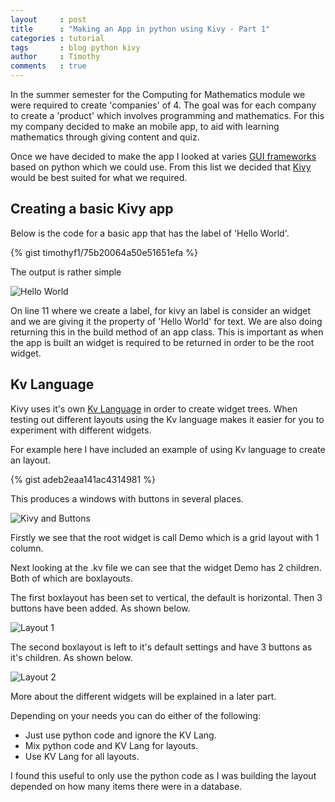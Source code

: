 ```yaml
---
layout     : post
title      : "Making an App in python using Kivy - Part 1"
categories : tutorial
tags       : blog python kivy
author     : Timothy
comments   : true
---
```


In the summer semester for the Computing for Mathematics module we were required to create 'companies' of 4.
The goal was for each company to create a 'product' which involves programming and mathematics.
For this my company decided to make an mobile app, to aid with learning mathematics through giving content and quiz.

Once we have decided to make the app I looked at varies [GUI frameworks](https://wiki.python.org/moin/GuiProgramming) based on python which we could use.
From this list we decided that [Kivy](http://kivy.org/) would be best suited for what we required.

## Creating a basic Kivy app

Below is the code for a basic app that has the label of 'Hello World'.

{% gist timothyf1/75b20064a50e51651efa %}

The output is rather simple

![Hello World](/res/blog_pics/kivy-hello-world.png)

On line 11 where we create a label, for kivy an label is consider an widget and we are giving it the property of 'Hello World' for text.
We are also doing returning this in the build method of an app class.
This is important as when the app is built an widget is required to be returned in order to be the root widget.

## Kv Language

Kivy uses it's own [Kv Language](http://kivy.org/docs/guide/lang.html) in order to create widget trees.
When testing out different layouts using the Kv language makes it easier for you to experiment with different widgets.

For example here I have included an example of using Kv language to create an layout.

{% gist adeb2eaa141ac4314981 %}

This produces a windows with buttons in several places.

![Kivy and Buttons](/res/blog_pics/kivy-boxlayout-example.png)

Firstly we see that the root widget is call Demo which is a grid layout with 1 column.

Next looking at the .kv file we can see that the widget Demo has 2 children. Both of which are boxlayouts.

The first boxlayout has been set to vertical, the default is horizontal.
Then 3 buttons have been added. As shown below.

![Layout 1](/res/blog_pics/kivy-boxlayout-example-1.png)

The second boxlayout is left to it's default settings and have 3 buttons as it's children. As shown below.

![Layout 2](/res/blog_pics/kivy-boxlayout-example-2.png)

More about the different widgets will be explained in a later part.

Depending on your needs you can do either of the following:

- Just use python code and ignore the KV Lang.
- Mix python code and KV Lang for layouts.
- Use KV Lang for all layouts.

I found this useful to only use the python code as I was building the layout depended on how many items there were in a database.
